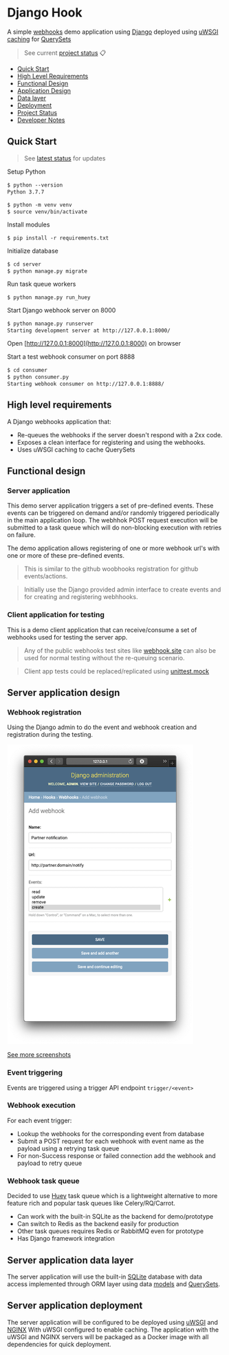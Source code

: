 # Django Hook

A simple [webhooks](https://en.wikipedia.org/wiki/Webhook) demo application using
[Django](https://www.djangoproject.com) deployed using
[uWSGI caching](https://uwsgi-docs.readthedocs.io/en/latest/Caching.html) for
[QuerySets](https://docs.djangoproject.com/en/3.0/ref/models/querysets/) 

> See current [project status](docs/status.md) :clipboard: 
>
- [Quick Start](#quick-start)
- [High Level Requirements](#high-level-requirements)
- [Functional Design](#functional-design)
- [Application Design](#server-application-design)
- [Data layer](#server-application-data-layer)
- [Deployment](#server-application-deployment)
- [Project Status](docs/status.md)
- [Developer Notes](docs/developer-notes.md)

## Quick Start

> See [latest status](docs/status.md) for updates

Setup Python

```
$ python --version
Python 3.7.7
```

```
$ python -m venv venv
$ source venv/bin/activate
```

Install modules

```
$ pip install -r requirements.txt
```

Initialize database

```
$ cd server
$ python manage.py migrate
```

Run task queue workers

```
$ python manage.py run_huey
```

Start Django webhook server on 8000

```
$ python manage.py runserver
Starting development server at http://127.0.0.1:8000/
```

Open [http://127.0.0.1:8000](http://127.0.0.1:8000) on browser

Start a test webhook consumer on port 8888

```
$ cd consumer
$ python consumer.py
Starting webhook consumer on http://127.0.0.1:8888/
```

## High level requirements

A Django webhooks application that:
 - Re-queues the webhooks if the server doesn't respond with a 2xx code.
 - Exposes a clean interface for registering and using the webhooks.
 - Uses uWSGI caching to cache QuerySets

## Functional design

### Server application

This demo server application triggers a set of pre-defined events. These events can be triggered on demand and/or
randomly triggered periodically in the main application loop. The webhhok POST request execution will be submitted
to a task queue which will do non-blocking execution with retries on failure.

The demo application allows registering of one or more webhook url's with one or more of these pre-defined events.

> This is similar to the github woobhooks registration for github events/actions.

> Initially use the Django provided admin interface to create events and for creating and registering webhhooks.

### Client application for testing

This is a demo client application that can receive/consume a set of webhooks used for testing the server app.

> Any of the public webhooks test sites like [webhook.site](https://webhook.site) can also be used for normal testing
> without the re-queuing scenario.

> Client app tests could be replaced/replicated using
>[unittest.mock](https://docs.python.org/3/library/unittest.mock.html)

## Server application design

### Webhook registration

Using the Django admin to do the event and webhook creation and registration during the testing.

![Add Webhooks](docs/screenshots/add-webhook.png)

[See more screenshots](docs/status.md#april-2-2020)

### Event triggering

Events are triggered using a trigger API endpoint `trigger/<event>`

### Webhook execution

For each event trigger:
 - Lookup the webhooks for the corresponding event from database
 - Submit a POST request for each webhook with event name as the payload using a retrying task queue
 - For non-Success response or failed connection add the webhook and payload to retry queue

### Webhook task queue

Decided to use [Huey](https://huey.readthedocs.io/en/latest/) task queue which is a lightweight alternative to more
feature rich and popular task queues like Celery/RQ/Carrot.

- Can work with the built-in SQLite as the backend for demo/prototype
- Can switch to Redis as the backend easily for production
- Other task queues requires Redis or RabbitMQ even for prototype
- Has Django framework integration

## Server application data layer

The server application will use the built-in [SQLite](https://www.sqlite.org/index.html) database with data access
implemented through ORM layer using data [models](https://docs.djangoproject.com/en/3.0/topics/db/models/) and
[QuerySets](https://docs.djangoproject.com/en/3.0/ref/models/querysets/#django.db.models.query.QuerySet).

## Server application deployment

The server application will be configured to be deployed using
[uWSGI](https://uwsgi-docs.readthedocs.io/en/latest/WSGIquickstart.html) and [NGINX](https://www.nginx.com)
With uWSGI configured to enable caching.
The application with the uWSGI and NGINX servers will be packaged as a Docker image with all dependencies for quick
deployment.


